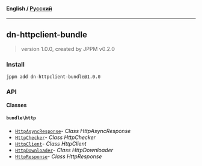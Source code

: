#### **English** / [Русский](README.ru.md)

---

## dn-httpclient-bundle
> version 1.0.0, created by JPPM v0.2.0


### Install
```
jppm add dn-httpclient-bundle@1.0.0
```

### API
**Classes**

#### `bundle\http`

- [`HttpAsyncResponse`](https://github.com/jphp-compiler/develnext/blob/master/bundles/dn-httpclient-bundle/api-docs/classes/bundle/http/HttpAsyncResponse.md)- _Class HttpAsyncResponse_
- [`HttpChecker`](https://github.com/jphp-compiler/develnext/blob/master/bundles/dn-httpclient-bundle/api-docs/classes/bundle/http/HttpChecker.md)- _Class HttpChecker_
- [`HttpClient`](https://github.com/jphp-compiler/develnext/blob/master/bundles/dn-httpclient-bundle/api-docs/classes/bundle/http/HttpClient.md)- _Class HttpClient_
- [`HttpDownloader`](https://github.com/jphp-compiler/develnext/blob/master/bundles/dn-httpclient-bundle/api-docs/classes/bundle/http/HttpDownloader.md)- _Class HttpDownloader_
- [`HttpResponse`](https://github.com/jphp-compiler/develnext/blob/master/bundles/dn-httpclient-bundle/api-docs/classes/bundle/http/HttpResponse.md)- _Class HttpResponse_